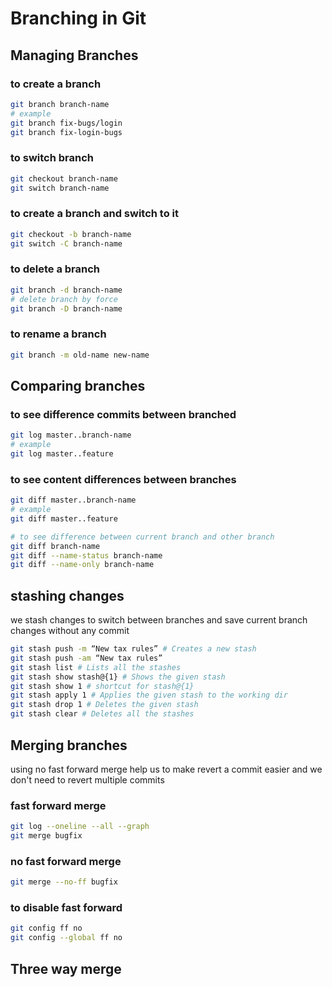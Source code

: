 # Branching in Git

## Managing Branches

### to create a branch

```zsh
git branch branch-name
# example
git branch fix-bugs/login
git branch fix-login-bugs
```

### to switch branch

```zsh
git checkout branch-name
git switch branch-name
```

### to create a branch and switch to it

```zsh
git checkout -b branch-name
git switch -C branch-name
```

### to delete a branch

```zsh
git branch -d branch-name
# delete branch by force
git branch -D branch-name
```

### to rename a branch

```zsh
git branch -m old-name new-name
```

## Comparing branches

### to see difference commits between branched

```zsh
git log master..branch-name
# example
git log master..feature
```

### to see content differences between branches

```zsh
git diff master..branch-name
# example
git diff master..feature

# to see difference between current branch and other branch
git diff branch-name
git diff --name-status branch-name
git diff --name-only branch-name
```

## stashing changes

we stash changes to switch between branches and save current branch changes without any commit

```zsh
git stash push -m “New tax rules” # Creates a new stash
git stash push -am “New tax rules”
git stash list # Lists all the stashes
git stash show stash@{1} # Shows the given stash
git stash show 1 # shortcut for stash@{1}
git stash apply 1 # Applies the given stash to the working dir
git stash drop 1 # Deletes the given stash
git stash clear # Deletes all the stashes
```

## Merging branches

using no fast forward merge help us to make revert a commit easier and we don't need to revert multiple commits

### fast forward merge

```zsh
git log --oneline --all --graph
git merge bugfix
```

### no fast forward merge

```zsh
git merge --no-ff bugfix
```

### to disable fast forward

```zsh
git config ff no
git config --global ff no
```

## Three way merge
